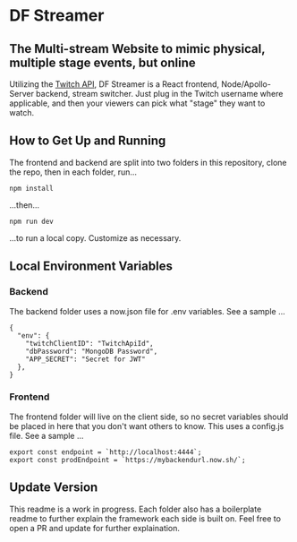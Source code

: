 # DF Streamer

## The Multi-stream Website to mimic physical, multiple stage events, but online

Utilizing the [Twitch API](https://dev.twitch.tv/), DF Streamer is a React frontend, Node/Apollo-Server backend, stream switcher. Just plug in the Twitch username where applicable, and then your viewers can pick what "stage" they want to watch.

## How to Get Up and Running

The frontend and backend are split into two folders in this repository, clone the repo, then in each folder, run...

`npm install`

...then...

`npm run dev`

...to run a local copy. Customize as necessary.

## Local Environment Variables

### Backend

The backend folder uses a now.json file for .env variables. See a sample ...

```
{
  "env": {
    "twitchClientID": "TwitchApiId",
    "dbPassword": "MongoDB Password",
    "APP_SECRET": "Secret for JWT"
  },
}
```

### Frontend

The frontend folder will live on the client side, so no secret variables should be placed in here that you don't want others to know. This uses a config.js file. See a sample ...

```
export const endpoint = `http://localhost:4444`;
export const prodEndpoint = `https://mybackendurl.now.sh/`;
```

## Update Version

This readme is a work in progress. Each folder also has a boilerplate readme to further explain the framework each side is built on. Feel free to open a PR and update for further explaination.
